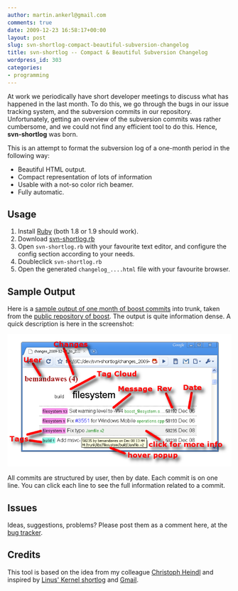 ```yaml
---
author: martin.ankerl@gmail.com
comments: true
date: 2009-12-23 16:58:17+00:00
layout: post
slug: svn-shortlog-compact-beautiful-subversion-changelog
title: svn-shortlog -- Compact & Beautiful Subversion Changelog
wordpress_id: 303
categories:
- programming
---
```


At work we periodically have short developer meetings to discuss what has happened in the last month. To do this, we go through the bugs in our issue tracking system, and the subversion commits in our repository. Unfortunately, getting an overview of the subversion commits was rather cumbersome, and we could not find any efficient tool to do this. Hence, **svn-shortlog** was born.

This is an attempt to format the subversion log of a one-month period in the following way:

* Beautiful HTML output.
* Compact representation of lots of information
* Usable with a not-so color rich beamer.
* Fully automatic.


## Usage

1. Install [Ruby](http://www.ruby-lang.org/de/) (both 1.8 or 1.9 should work).
1. Download [svn-shortlog.rb](https://github.com/martinus/svn-shortlog/blob/master/svn-shortlog.rb)
1. Open `svn-shortlog.rb` with your favourite text editor, and configure the config section according to your needs.
1. Doubleclick `svn-shortlog.rb`
1. Open the generated `changelog_....html` file with your favourite browser.


## Sample Output

Here is a [sample output of one month of boost commits](/files/2009/12/changes_2009-12-01_to_2009-12-31.html) into trunk, taken from the [public repository of boost](http://www.boost.org/users/download/#repository). The output is quite information dense. A quick description is here in the screenshot:

![Svn Shortlog Documentation](/img/2009/12/svn-shortlog-documentation.png)

All commits are structured by user, then by date. Each commit is on one line. You can click each line to see the full information related to a commit.



## Issues

Ideas, suggestions, problems? Please post them as a comment here, at the [bug tracker](https://github.com/martinus/svn-shortlog/issues).

## Credits

This tool is based on the idea from my colleague [Christoph Heindl](http://cheind.wordpress.com/) and inspired by [Linus' Kernel shortlog](http://groups.google.com/group/linux.kernel/msg/d43224c9ba53f0cc?) and [Gmail](http://mail.google.com/).
